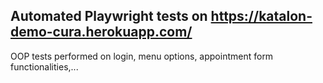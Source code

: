 ## Automated Playwright tests on https://katalon-demo-cura.herokuapp.com/
OOP tests performed on login, menu options, appointment form functionalities,...
